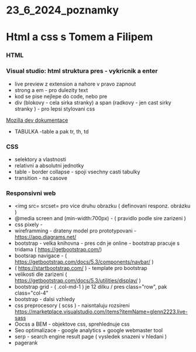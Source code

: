 # 23_6_2024_poznamky
# Html a css s Tomem a Filipem

### HTML

### Visual studio: html struktura pres - vykricnik a enter

- live preview z extension a nahore v  pravo zapnout
- strong a em - pro dulezity text
- kod se pise nejlepe do code, nebo pre
- div (blokovy - cela sirka stranky)  a span (radkovy - jen cast sirky stranky )  - pro lepsi stylovani css

<a href="https://developer.mozilla.org/en-US/docs/Web/HTML"  target="_blank">Mozilla dev dokumentace</a>&nbsp;&nbsp;<br />

- TABULKA -table a pak tr, th, td

### CSS

- selektory a vlastnosti
- relativni a absolutni jednotky
- table - border collapse - spoji vsechny  casti tabulky
- transition - na casove

### Responsivni web


- <img src= srcset= pro vice druhu obrazku ( definovani responz. obrázku )
- @media screen and (min-width:700px) - ( pravidlo podle sire zarizeni )
- css pixely - <meta name="viewport" content="width=device-width, initial-scale=1.0">
- wireframming - drateny model pro prototypovani - https://app.diagrams.net/
- bootstrap - velka knihovna  - pres cdn je online - bootstrap pracuje s tridama ( https://getbootstrap.com/)
- bootsrap navigace - ( https://getbootstrap.com/docs/5.3/components/navbar/ )
- ( https://startbootstrap.com/ ) - template pro bootstrap
- velikosti dle zarizeni ( https://getbootstrap.com/docs/5.3/utilities/display/ )
- bootstrap grid - ( .col-md-1 ) je 12 dilku / pres class="row", pak class="col-4"
- bootstrap - dalsi vzhledy
- css preprocesory ( scss ) - naisntaluju rozsireni https://marketplace.visualstudio.com/items?itemName=glenn2223.live-sass
- Oocss a BEM - objektove css, sprehlednuje css
- Seo optimalizace - google analytics  + google webmaster tool
- serp - search engine result page ( vysledek snazeni v hledani )
- pagerank



